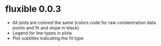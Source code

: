 # fluxible 0.0.3

* All plots are colored the same (colors code for raw condentration data points and fit and slope in black)
* Legend for line types in plots
* Plot subtitles indicating the fit type
